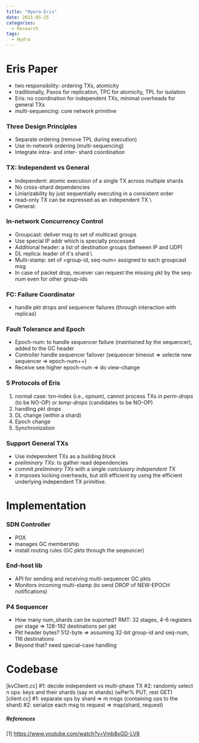 ```yaml
---
title: "Hyera-Eris"
date: 2021-05-25
categories:
  - Research
tags:
  - Hydra
---
```

# Eris Paper
- two responsibility: ordering TXs, atomicity
- traditionally, Paxos for replication, TPC for atomicity, TPL for isolation
- Eris: no coordination for independent TXs, minimal overheads for general TXs
- multi-sequencing: core network primitive

### Three Design Principles
- Separate ordering (remove TPL during execution)
- Use in-network ordering (multi-sequencing)
- Integrate intra- and inter- shard coordination

### TX: Independent vs General 
- Independent: atomic execution of a single TX across multiple shards
- No cross-shard dependencies
- Liniarizability by just sequentially executing in a consistent order
- read-only TX can be expressed as an independent TX
\
- General:


### In-network Concurrency Control
- Groupcast: deliver msg to set of multicast groups
- Use special IP addr which is specially processed 
- Additional header: a list of destination groups (between IP and UDP)
- DL replica: leader of it's shard
\
- Multi-stamp: set of <group-id, seq-num> assigned to each groupcast msg
- In case of packet drop, receiver can request the missing pkt by the seq-num even for other group-ids

### FC: Failure Coordinator
- handle pkt drops and sequencer failures (through interaction with replicas)

### Fault Tolerance and Epoch
- Epoch-num: to handle sequencer failure (maintained by the sequencer), added to the GC header
- Controller handle sequencer failover (sequencer timeout => selecte new sequencer => epoch-num++)
- Receive see higher epoch-num => do view-change

### 5 Protocols of Eris
1) normal case: txn-index (i.e., opnum), cannot process TXs in *perm-drops* (to be NO-OP) or *temp-drops* (candidates to be NO-OP)
2) handling pkt drops
3) DL change (within a shard)
4) Epoch change
5) Synchronization


### Support General TXs
- Use independent TXs as a building block
- *preliminary TXs*: to gather read dependencies
- commit *preliminary TXs* with a single *conclusory independent TX*
- it imposes locking overheads, but still efficient by using the efficient underlying independent TX primitive.

# Implementation
### SDN Controller
- POX
- manages GC membership
- install routing rules (GC pkts through the seqeuncer)
### End-host lib
- API for sending and receiving multi-sequencer GC pkts
- Monitors incoming multi-stamp (to send DROP of NEW-EPOCH notifications)
### P4 Sequencer
- How many num_shards can be suported? RMT: 32 stages, 4-6 registers per stage => 128-192 destinations per pkt
- Pkt header bytes? 512-byte => assuming 32-bit group-id and seq-num, 116 destinations
- Beyond that? need special-case handling





# Codebase
[kvClient.cc]
#1: decide independent vs multi-phase TX 
#2: randomly select n ops: keys and their shards (say m shards) (wPer% PUT, rest GET)
[client.cc]
#1: separate ops by shard => m msgs (containing ops to the shard)
#2: serialize each msg to request => map(shard, request)



##### References
[1] https://www.youtube.com/watch?v=Vmb8xGD-LV8
